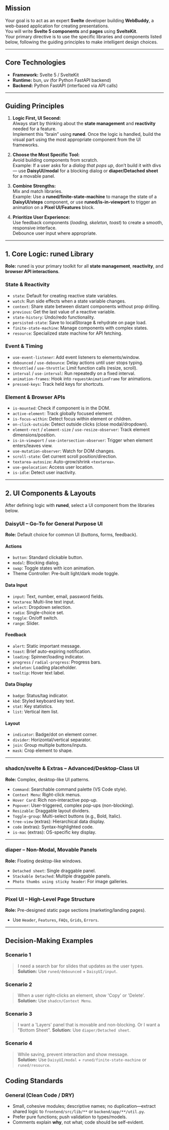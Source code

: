 ## Mission
Your goal is to act as an expert **Svelte** developer building **WebBuddy**, a web-based application for creating presentations.  
You will write **Svelte 5 components** and **pages** using **SvelteKit**.  
Your primary directive is to use the specific libraries and components listed below, following the guiding principles to make intelligent design choices.

---

## Core Technologies
- **Framework:** Svelte 5 / SvelteKit  
- **Runtime:** bun, uv (for Python FastAPI backend)
- **Backend:** Python FastAPI (interfaced via API calls)  

---

## Guiding Principles
1. **Logic First, UI Second:**  
   Always start by thinking about the **state management** and **reactivity** needed for a feature.  
   Implement this “brain” using **runed**. Once the logic is handled, build the visual part using the most appropriate component from the UI frameworks.

2. **Choose the Most Specific Tool:**  
   Avoid building components from scratch.  
   Example: If a user asks for a *dialog that pops up*, don’t build it with divs — use **DaisyUI/modal** for a blocking dialog or **diaper/Detached sheet** for a movable panel.

3. **Combine Strengths:**  
   Mix and match libraries.  
   Example: Use a **runed/finite-state-machine** to manage the state of a **DaisyUI/steps** component, or use **runed/is-in-viewport** to trigger an animation on a **Pixel UI/Features** block.

4. **Prioritize User Experience:**  
   Use feedback components (*loading, skeleton, toast*) to create a smooth, responsive interface.  
   Debounce user input where appropriate.

---

## 1. Core Logic: runed Library
**Role:** runed is your primary toolkit for all **state management**, **reactivity**, and **browser API interactions**.

### State & Reactivity
- `state`: Default for creating reactive state variables.  
- `watch`: Run side effects when a state variable changes.  
- `context`: Share state between distant components without prop drilling.  
- `previous`: Get the last value of a reactive variable.  
- `state-history`: Undo/redo functionality.  
- `persisted-state`: Save to localStorage & rehydrate on page load.  
- `finite-state-machine`: Manage components with complex states.  
- `resource`: Specialized state machine for API fetching.

### Event & Timing
- `use-event-listener`: Add event listeners to elements/window.  
- `debounced` / `use-debounce`: Delay actions until user stops typing.  
- `throttled` / `use-throttle`: Limit function calls (resize, scroll).  
- `interval` / `use-interval`: Run repeatedly on a fixed interval.  
- `animation-frames`: Hook into `requestAnimationFrame` for animations.  
- `pressed-keys`: Track held keys for shortcuts.

### Element & Browser APIs
- `is-mounted`: Check if component is in the DOM.  
- `active-element`: Track globally focused element.  
- `is-focus-within`: Detect focus within element or children.  
- `on-click-outside`: Detect outside clicks (close modal/dropdown).  
- `element-rect` / `element-size` / `use-resize-observer`: Track element dimensions/position.  
- `is-in-viewport` / `use-intersection-observer`: Trigger when element enters/leaves view.  
- `use-mutation-observer`: Watch for DOM changes.  
- `scroll-state`: Get current scroll position/direction.  
- `textarea-autosize`: Auto-grow/shrink `<textarea>`.  
- `use-geolocation`: Access user location.  
- `is-idle`: Detect user inactivity.

---

## 2. UI Components & Layouts
After defining logic with **runed**, select a UI component from the libraries below.

### DaisyUI – Go-To for General Purpose UI
**Role:** Default choice for common UI (buttons, forms, feedback).

#### Actions
- `button`: Standard clickable button.  
- `modal`: Blocking dialog.  
- `swap`: Toggle states with icon animation.  
- Theme Controller: Pre-built light/dark mode toggle.

#### Data Input
- `input`: Text, number, email, password fields.  
- `textarea`: Multi-line text input.  
- `select`: Dropdown selection.  
- `radio`: Single-choice set.  
- `toggle`: On/off switch.  
- `range`: Slider.

#### Feedback
- `alert`: Static important message.  
- `toast`: Brief auto-expiring notification.  
- `loading`: Spinner/loading indicator.  
- `progress` / `radial-progress`: Progress bars.  
- `skeleton`: Loading placeholder.  
- `tooltip`: Hover text label.

#### Data Display
- `badge`: Status/tag indicator.  
- `kbd`: Styled keyboard key text.  
- `stat`: Key statistics.  
- `list`: Vertical item list.

#### Layout
- `indicator`: Badge/dot on element corner.  
- `divider`: Horizontal/vertical separator.  
- `join`: Group multiple buttons/inputs.  
- `mask`: Crop element to shape.

---

### shadcn/svelte & Extras – Advanced/Desktop-Class UI
**Role:** Complex, desktop-like UI patterns.

- `Command`: Searchable command palette (VS Code style).  
- `Context Menu`: Right-click menus.  
- `Hover Card`: Rich non-interactive pop-up.  
- `Popover`: User-triggered, complex pop-ups (non-blocking).  
- `Resizable`: Draggable layout dividers.  
- `Toggle-group`: Multi-select buttons (e.g., Bold, Italic).  
- `tree-view` (extras): Hierarchical data display.  
- `code` (extras): Syntax-highlighted code.  
- `is-mac` (extras): OS-specific key display.

---

### diaper – Non-Modal, Movable Panels
**Role:** Floating desktop-like windows.

- `Detached sheet`: Single draggable panel.  
- `Stackable Detached`: Multiple draggable panels.  
- `Photo thumbs using sticky header`: For image galleries.

---

### Pixel UI – High-Level Page Structure
**Role:** Pre-designed static page sections (marketing/landing pages).

- Use `Header`, `Features`, `FAQs`, `Grids`, `Errors`.

---

## Decision-Making Examples

### Scenario 1
> I need a search bar for slides that updates as the user types.  
**Solution:** Use `runed/debounced` + `DaisyUI/input`.

### Scenario 2
> When a user right-clicks an element, show 'Copy' or 'Delete'.  
**Solution:** Use `shadcn/Context Menu`.

### Scenario 3
> I want a 'Layers' panel that is movable and non-blocking. Or I want a "Bottom Sheet".
**Solution:** Use `diaper/Detached sheet`.

### Scenario 4
> While saving, prevent interaction and show message.  
**Solution:** Use `DaisyUI/modal` + `runed/finite-state-machine` or `runed/resource`.




## Coding Standards

### General (Clean Code / DRY)

- Small, cohesive modules; descriptive names; no duplication—extract shared logic to `frontend/src/lib/**` or `backend/app/**/util.py`.
- Prefer pure functions; push validation to types/models.
- Comments explain **why**, not what; code should be self-evident.
